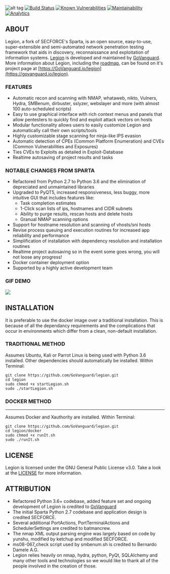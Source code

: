 ![alt tag](https://github.com/GoVanguard/legion/blob/master/images/LegionBanner.png)
[![Build Status](https://travis-ci.com/GoVanguard/legion.svg?branch=master)](https://travis-ci.com/GoVanguard/legion)
[![Known Vulnerabilities](https://snyk.io/test/github/GoVanguard/legion/badge.svg?targetFile=requirements.txt)](https://snyk.io/test/github/GoVanguard/legion?targetFile=requirements.txt)
[![Maintainability](https://api.codeclimate.com/v1/badges/4e33e52aab8f49cdcd02/maintainability)](https://codeclimate.com/github/GoVanguard/legion/maintainability)
[![Analytics](https://ga-beacon-gvit.appspot.com/UA-126307374-3/legion/readme)](https://github.com/GoVanguard/legion)



## ABOUT
Legion, a fork of SECFORCE's Sparta, is an open source, easy-to-use, super-extensible and semi-automated network penetration testing framework that aids in discovery, reconnaissance and exploitation of information systems. 
[Legion](https://govanguard.io/legion) is developed and maintained by [GoVanguard](https://govanguard.io). More information about Legion, including the [roadmap](https://govanguard.io/legion), can be found on it's project page at [https://GoVanguard.io/legion](https://govanguard.io/legion).

### FEATURES
* Automatic recon and scanning with NMAP, whataweb, nikto, Vulners, Hydra, SMBenum, dirbuster, sslyzer, webslayer and more (with almost 100 auto-scheduled scripts)
* Easy to use graphical interface with rich context menus and panels that allow pentesters to quickly find and exploit attack vectors on hosts
* Modular functionality allows users to easily customize Legion and automatically call their own scripts/tools
* Highly customizable stage scanning for ninja-like IPS evasion
* Automatic detection of CPEs (Common Platform Enumeration) and CVEs (Common Vulnerabilities and Exposures)
* Ties CVEs to Exploits as detailed in Exploit-Database
* Realtime autosaving of project results and tasks

### NOTABLE CHANGES FROM SPARTA
* Refactored from Python 2.7 to Python 3.6 and the elimination of depreciated and unmaintained libraries
* Upgraded to PyQT5, increased responsiveness, less buggy, more intuitive GUI that includes features like:
   * Task completion estimates
   * 1-Click scan lists of ips, hostnames and CIDR subnets
   * Ability to purge results, rescan hosts and delete hosts
   * Granual NMAP scanning options
* Support for hostname resolution and scanning of vhosts/sni hosts
* Revise process queuing and execution routines for increased app reliability and performance
* Simplification of installation with dependency resolution and installation routines
* Realtime project autosaving so in the event some goes wrong, you will not loose any progress!
* Docker container deployment option
* Supported by a highly active development team

### GIF DEMO 
![](https://govanguard.io/wp-content/uploads/2019/02/LegionDemo.gif)

## INSTALLATION
It is preferable to use the docker image over a traditional installation. This is because of all the dependancy requirements and the complications that occur in environments which differ from a clean, non-default installation.

### TRADITIONAL METHOD
Assumes Ubuntu, Kali or Parrot Linux is being used with Python 3.6 installed.
Other dependencies should automatically be installed. Within Terminal:
```
git clone https://github.com/GoVanguard/legion.git
cd legion
sudo chmod +x startLegion.sh
sudo ./startLegion.sh
```
### DOCKER METHOD
------
Assumes Docker and Xauthority are installed. Within Terminal:
```
git clone https://github.com/GoVanguard/legion.git
cd legion/docker
sudo chmod +x runIt.sh
sudo ./runIt.sh
```

## LICENSE
Legion is licensed under the GNU General Public License v3.0. Take a look at the [LICENSE](https://github.com/GoVanguard/legion/blob/master/LICENSE) for more information.

## ATTRIBUTION
* Refactored Python 3.6+ codebase, added feature set and ongoing development of Legion is credited to [GoVanguard](https://govanguard.io)
* The initial Sparta Python 2.7 codebase and application design is credited SECFORCE.
* Several additional PortActions, PortTerminalActions and SchedulerSettings are credited to batmancrew.
* The nmap XML output parsing engine was largely based on code by yunshu, modified by ketchup and modified SECFORCE.
* ms08-067_check script used by smbenum.sh is credited to Bernardo Damele A.G.
* Legion relies heavily on nmap, hydra, python, PyQt, SQLAlchemy and many other tools and technologies so we would like to thank all of the people involved in the creation of those.
